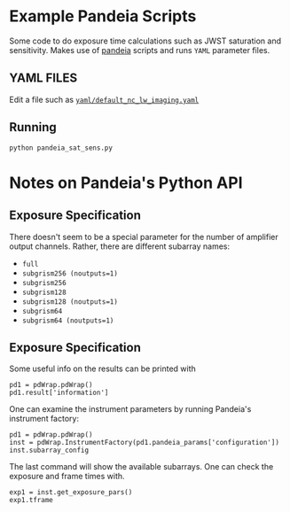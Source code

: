 # Example Pandeia Scripts

Some code to do exposure time calculations such as JWST saturation and sensitivity. Makes use of <a href="http://ssb.stsci.edu/pandeia/engine/1.0/">pandeia</a> scripts and runs `YAML` parameter files.

## YAML FILES

Edit a file such as <a href="yaml/default_nc_lw_imaging.yaml">`yaml/default_nc_lw_imaging.yaml`</a>

## Running

	python pandeia_sat_sens.py 


# Notes on Pandeia's Python API

## Exposure Specification

There doesn't seem to be a special parameter for the number of amplifier output channels. Rather, there are different subarray names:

 - `full`
 - `subgrism256 (noutputs=1)`
 - `subgrism256`
 - `subgrism128`
 - `subgrism128 (noutputs=1)`
 - `subgrism64`
 - `subgrism64 (noutputs=1)`

## Exposure Specification
Some useful info on the results can be printed with 

	pd1 = pdWrap.pdWrap()
	pd1.result['information']

One can examine the instrument parameters by running Pandeia's instrument factory:

	pd1 = pdWrap.pdWrap()
	inst = pdWrap.InstrumentFactory(pd1.pandeia_params['configuration'])
	inst.subarray_config
	
The last command will show the available subarrays. One can check the exposure and frame times with.

	exp1 = inst.get_exposure_pars()
	exp1.tframe
